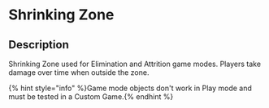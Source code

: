 # Shrinking Zone

## Description

Shrinking Zone used for Elimination and Attrition game modes. Players take damage over time when outside the zone.

{% hint style="info" %}Game mode objects don't work in Play mode and must be tested in a Custom Game.{% endhint %}
